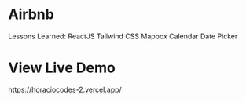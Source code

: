 # Airbnb
Lessons Learned:
ReactJS
Tailwind CSS
Mapbox
Calendar
Date Picker

# View Live Demo
https://horaciocodes-2.vercel.app/
